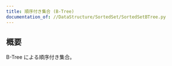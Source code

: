 ```yaml
---
title: 順序付き集合 (B-Tree)
documentation_of: //DataStructure/SortedSet/SortedSetBTree.py
---
```

## 概要
B-Tree による順序付き集合。
